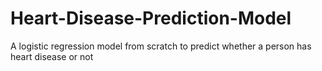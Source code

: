 # Heart-Disease-Prediction-Model
A logistic regression model from scratch to predict whether a person has heart disease or not
